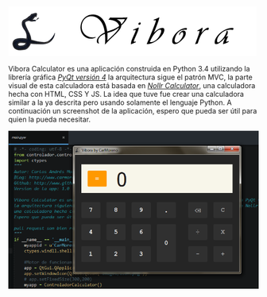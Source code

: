 ![title][3]

Vibora Calculator es una aplicación construida en Python 3.4 utilizando la librería gráfica _[PyQt versión 4][4]_
la arquitectura sigue el patrón MVC, la parte visual de esta calculadora está basada en _[Nollr Calculator][1]_,
una calculadora hecha con HTML, CSS Y JS. La idea que tuve fue crear una calculadora similar a la ya descrita pero usando
solamente el lenguaje Python. A continuación un screenshot de la aplicación, espero que pueda ser útil para quien la pueda necesitar.


![screenshot][2]

[1]:http://apps.nollr.com/calculator
[2]:images/screenshot.png
[3]:images/title.png
[4]:https://pypi.python.org/pypi/PyQt4
